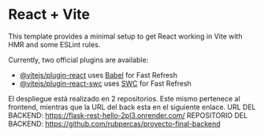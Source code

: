 # React + Vite

This template provides a minimal setup to get React working in Vite with HMR and some ESLint rules.

Currently, two official plugins are available:

- [@vitejs/plugin-react](https://github.com/vitejs/vite-plugin-react/blob/main/packages/plugin-react/README.md) uses [Babel](https://babeljs.io/) for Fast Refresh
- [@vitejs/plugin-react-swc](https://github.com/vitejs/vite-plugin-react-swc) uses [SWC](https://swc.rs/) for Fast Refresh

El despliegue está realizado en 2 repositorios. Este mismo pertenece al frontend, mientras que la URL del back esta en el siguiente enlace.
URL DEL BACKEND: https://flask-rest-hello-2pl3.onrender.com/
REPOSITORIO DEL BACKEND: https://github.com/rubpercas/proyecto-final-backend
